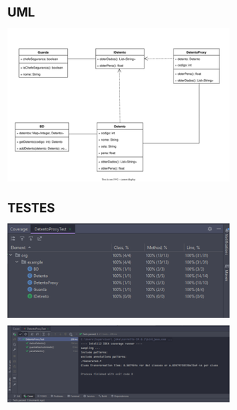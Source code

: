 <h1>UML</h1>

![proxy-uml.svg](proxy-uml.svg)

<h1>TESTES</h1>

![img.png](img.png)

![img_1.png](img_1.png)
